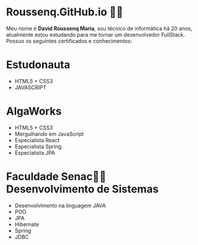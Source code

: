 #  Roussenq.GitHub.io 👨‍💻

Meu nome é <strong>David Roussenq Maria</strong>, sou técnico de informática há 20 anos,<br>
atualmente estou estudando para me tornar um desenvolvedor FullStack.<br>Possuo os seguintes certificados e conhecimentos:

# Estudonauta

- HTML5 + CSS3
- JAVASCRIPT

# AlgaWorks

- HTML5 + CSS3
- Mergulhando em JavaScript
- Especialista React
- Especialista Spring
- Especialista JPA

# Faculdade Senac🧑‍🎓Desenvolvimento de Sistemas

- Desenvolvimento na linguagem JAVA
- POO
- JPA
- Hibernate
- Spring
- JDBC
